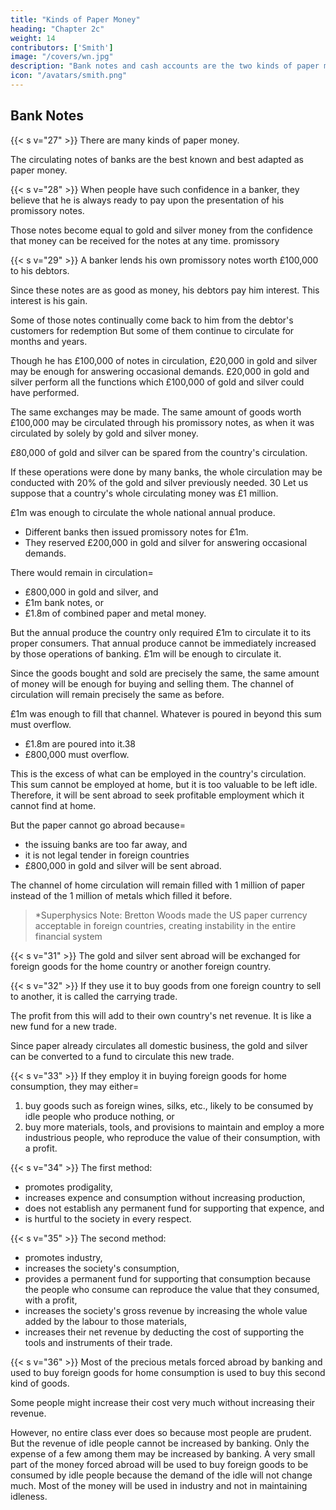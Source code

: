 ```yaml
---
title: "Kinds of Paper Money"
heading: "Chapter 2c"
weight: 14
contributors: ['Smith']
image: "/covers/wn.jpg"
description: "Bank notes and cash accounts are the two kinds of paper money"
icon: "/avatars/smith.png"
---
```




## Bank Notes

{{< s v="27" >}} There are many kinds of paper money.

The circulating notes of banks are the best known and best adapted as paper money.

{{< s v="28" >}} When people have such confidence in a banker, they believe that he is always ready to pay upon the presentation of his promissory notes.

Those notes become equal to gold and silver money from the confidence that money can be received for the notes at any time.
promissory


{{< s v="29" >}} A banker lends his own promissory notes worth £100,000 to his debtors.

Since these notes are as good as money, his debtors pay him interest. This interest is his gain.

Some of those notes continually come back to him from the debtor's customers for redemption But some of them continue to circulate for months and years.

Though he has £100,000 of notes in circulation, £20,000 in gold and silver may be enough for answering occasional demands.
£20,000 in gold and silver perform all the functions which £100,000 of gold and silver could have performed.

The same exchanges may be made. The same amount of goods worth £100,000 may be circulated through his promissory notes, as when it was circulated by solely by gold and silver money.

£80,000 of gold and silver can be spared from the country's circulation.

If these operations were done by many banks, the whole circulation may be conducted with 20% of the gold and silver previously needed.
30 Let us suppose that a country's whole circulating money was £1 million.

£1m was enough to circulate the whole national annual produce.
- Different banks then issued promissory notes for £1m.
- They reserved £200,000 in gold and silver for answering occasional demands.

There would remain in circulation= 
- £800,000 in gold and silver, and
- £1m bank notes, or
- £1.8m of combined paper and metal money.

But the annual produce the country only required £1m to circulate it to its proper consumers. That annual produce cannot be immediately increased by those operations of banking. £1m will be enough to circulate it.

Since the goods bought and sold are precisely the same, the same amount of money will be enough for buying and selling them. The channel of circulation will remain precisely the same as before.

£1m was enough to fill that channel. Whatever is poured in beyond this sum must overflow.
- £1.8m are poured into it.38
- £800,000 must overflow.

This is the excess of what can be employed in the country's circulation. This sum cannot be employed at home, but it is too valuable to be left idle. Therefore, it will be sent abroad to seek profitable employment which it cannot find at home.

But the paper cannot go abroad because= 
- the issuing banks are too far away, and
- it is not legal tender in foreign countries
- £800,000 in gold and silver will be sent abroad.

The channel of home circulation will remain filled with 1 million of paper instead of the 1 million of metals which filled it before.

> *Superphysics Note: Bretton Woods made the US paper currency acceptable in foreign countries, creating instability in the entire financial system


{{< s v="31" >}} The gold and silver sent abroad will be exchanged for foreign goods for the home country or another foreign country.

{{< s v="32" >}} If they use it to buy goods from one foreign country to sell to another, it is called the carrying trade.

The profit from this will add to their own country's net revenue. It is like a new fund for a new trade. 

Since paper already circulates all domestic business, the gold and silver can be converted to a fund to circulate this new trade.

{{< s v="33" >}} If they employ it in buying foreign goods for home consumption, they may either= 

1. buy goods such as foreign wines, silks, etc., likely to be consumed by idle people who produce nothing, or
2. buy more materials, tools, and provisions to maintain and employ a more industrious people, who reproduce the value of their consumption, with a profit.

{{< s v="34" >}} The first method: 
- promotes prodigality,
- increases expence and consumption without increasing production,
- does not establish any permanent fund for supporting that expence, and
- is hurtful to the society in every respect.

{{< s v="35" >}} The second method: 
- promotes industry,
- increases the society's consumption,
- provides a permanent fund for supporting that consumption because the people who consume can reproduce the value that they consumed, with a profit,
- increases the society's gross revenue by increasing the whole value added by the labour to those materials,
- increases their net revenue by deducting the cost of supporting the tools and instruments of their trade.

{{< s v="36" >}} Most of the precious metals forced abroad by banking and used to buy foreign goods for home consumption is used to buy this second kind of goods.

Some people might increase their cost very much without increasing their revenue.

However, no entire class ever does so because most people are prudent.
But the revenue of idle people cannot be increased by banking.
Only the expense of a few among them may be increased by banking.
A very small part of the money forced abroad will be used to buy foreign goods to be consumed by idle people because the demand of the idle will not change much.
Most of the money will be used in industry and not in maintaining idleness.
